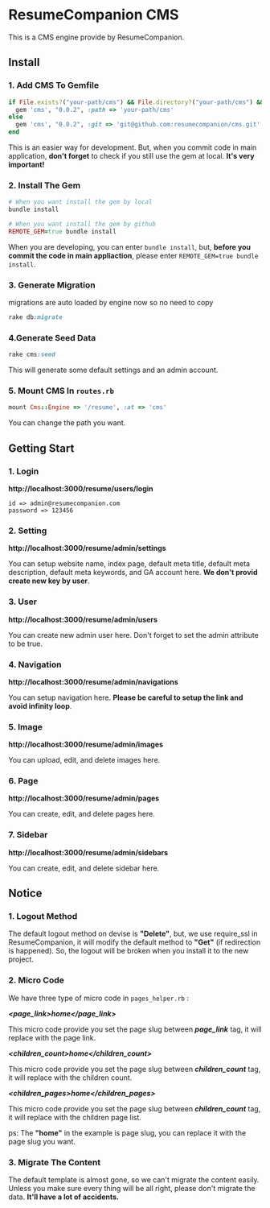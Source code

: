 # ResumeCompanion CMS

This is a CMS engine provide by ResumeCompanion.

## Install

### 1. Add CMS To Gemfile

```ruby
if File.exists?("your-path/cms") && File.directory?("your-path/cms") && ENV['REMOTE_GEM'] != "true"
  gem 'cms', "0.0.2", :path => 'your-path/cms'
else
  gem 'cms', "0.0.2", :git => 'git@github.com:resumecompanion/cms.git'
end
```

This is an easier way for development. But, when you commit code in main application, **don't forget** to check if you still use the gem at local. **It's very important!**

### 2. Install The Gem

```ruby
# When you want install the gem by local
bundle install

# When you want install the gem by github
REMOTE_GEM=true bundle install
```

When you are developing, you can enter ```bundle install```, but, **before you commit the code in main appliaction**, please enter ```REMOTE_GEM=true bundle install```.

### 3. Generate Migration

migrations are auto loaded by engine now so no need to copy

```ruby
rake db:migrate
```

### 4.Generate Seed Data

```ruby
rake cms:seed
```

This will generate some default settings and an admin account.

### 5. Mount CMS In ```routes.rb```

```ruby
mount Cms::Engine => '/resume', :at => 'cms'
```

You can change the path you want.

## Getting Start

### 1. Login

**http://localhost:3000/resume/users/login**

```
id => admin@resumecompanion.com
password => 123456
```

### 2. Setting

**http://localhost:3000/resume/admin/settings**

You can setup website name, index page, default meta title, default meta description, default meta keywords, and GA account here. **We don't provid create new key by user**.

### 3. User

**http://localhost:3000/resume/admin/users**

You can create new admin user here. Don't forget to set the admin attribute to be true.

### 4. Navigation

**http://localhost:3000/resume/admin/navigations**

You can setup navigation here. **Please be careful to setup the link and avoid infinity loop**.

### 5. Image

**http://localhost:3000/resume/admin/images**

You can upload, edit, and delete images here.

### 6. Page

**http://localhost:3000/resume/admin/pages**

You can create, edit, and delete pages here.

### 7. Sidebar

**http://localhost:3000/resume/admin/sidebars**

You can create, edit, and delete sidebar here.

## Notice

### 1. Logout Method

The default logout method on devise is **"Delete"**, but, we use require_ssl in ResumeCompanion, it will modify the default method to **"Get"** (if redirection is happened). So, the logout will be broken when you install it to the new project.

### 2. Micro Code

We have three type of micro code in ```pages_helper.rb``` :

***&lt;page_link&gt;home&lt;/page_link&gt;***

This micro code provide you set the page slug between ***page_link*** tag, it will replace with the page link.

***&lt;children_count&gt;home&lt;/children_count&gt;***

This micro code provide you set the page slug between ***children_count*** tag, it will replace with the children count.

***&lt;children_pages&gt;home&lt;/children_pages&gt;***

This micro code provide you set the page slug between ***children_count*** tag, it will replace with the children page list.

ps: The **"home"** in the example is page slug, you can replace it with the page slug you want.

### 3. Migrate The Content

The default template is almost gone, so we can't migrate the content easily. Unless you make sure every thing will be all right, please don't migrate the data. **It'll have a lot of accidents.**


